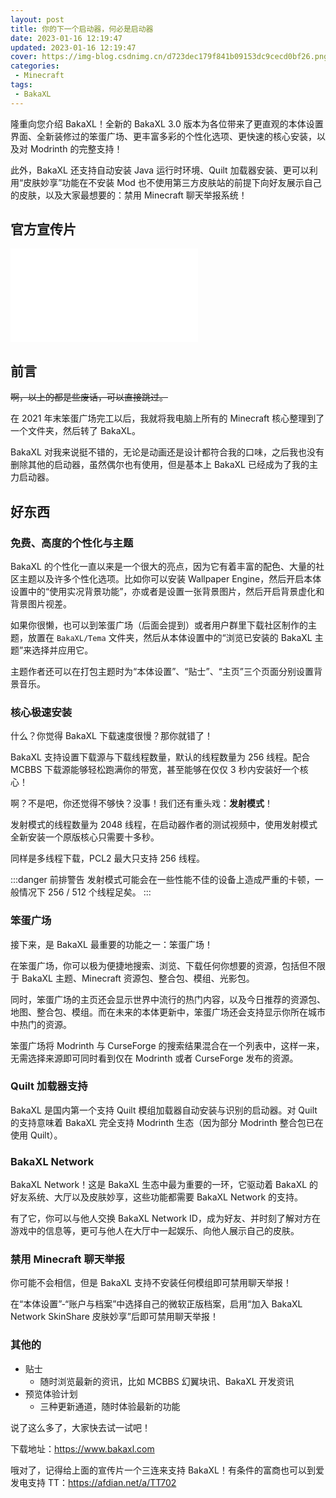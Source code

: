 ```yaml
---
layout: post
title: 你的下一个启动器，何必是启动器
date: 2023-01-16 12:19:47
updated: 2023-01-16 12:19:47
cover: https://img-blog.csdnimg.cn/d723dec179f841b09153dc9cecd0bf26.png
categories: 
 - Minecraft
tags:
 - BakaXL
---
```


隆重向您介绍 BakaXL！全新的 BakaXL 3.0 版本为各位带来了更直观的本体设置界面、全新装修过的笨蛋广场、更丰富多彩的个性化选项、更快速的核心安装，以及对 Modrinth 的完整支持！

<!-- more -->

此外，BakaXL 还支持自动安装 Java 运行时环境、Quilt 加载器安装、更可以利用“皮肤妙享”功能在不安装 Mod 也不使用第三方皮肤站的前提下向好友展示自己的皮肤，以及大家最想要的：禁用 Minecraft 聊天举报系统！

## 官方宣传片

<iframe class="bilibili-video" src="//player.bilibili.com/player.html?aid=350483311&bvid=BV1vR4y1e71b&cid=967435979&page=1&high_quality=1" scrolling="no" border="0" frameborder="no" framespacing="0" allowfullscreen="true"> </iframe>

## 前言

~~啊，以上的都是些废话，可以直接跳过。~~

在 2021 年末笨蛋广场完工以后，我就将我电脑上所有的 Minecraft 核心整理到了一个文件夹，然后转了 BakaXL。

BakaXL 对我来说挺不错的，无论是动画还是设计都符合我的口味，之后我也没有删除其他的启动器，虽然偶尔也有使用，但是基本上 BakaXL 已经成为了我的主力启动器。

## 好东西

### 免费、高度的个性化与主题

BakaXL 的个性化一直以来是一个很大的亮点，因为它有着丰富的配色、大量的社区主题以及许多个性化选项。比如你可以安装 Wallpaper Engine，然后开启本体设置中的“使用实况背景功能”，亦或者是设置一张背景图片，然后开启背景虚化和背景图片视差。

如果你很懒，也可以到笨蛋广场（后面会提到）或者用户群里下载社区制作的主题，放置在 `BakaXL/Tema` 文件夹，然后从本体设置中的“浏览已安装的 BakaXL 主题”来选择并应用它。

主题作者还可以在打包主题时为“本体设置”、“贴士”、“主页”三个页面分别设置背景音乐。

### 核心极速安装

什么？你觉得 BakaXL 下载速度很慢？那你就错了！

BakaXL 支持设置下载源与下载线程数量，默认的线程数量为 256 线程。配合 MCBBS 下载源能够轻松跑满你的带宽，甚至能够在仅仅 3 秒内安装好一个核心！

啊？不是吧，你还觉得不够快？没事！我们还有重头戏：**发射模式**！

发射模式的线程数量为 2048 线程，在启动器作者的测试视频中，使用发射模式全新安装一个原版核心只需要十多秒。

同样是多线程下载，PCL2 最大只支持 256 线程。

:::danger 前排警告
发射模式可能会在一些性能不佳的设备上造成严重的卡顿，一般情况下 256 / 512 个线程足矣。
:::

### 笨蛋广场

接下来，是 BakaXL 最重要的功能之一：笨蛋广场！

在笨蛋广场，你可以极为便捷地搜索、浏览、下载任何你想要的资源，包括但不限于 BakaXL 主题、Minecraft 资源包、整合包、模组、光影包。

同时，笨蛋广场的主页还会显示世界中流行的热门内容，以及今日推荐的资源包、地图、整合包、模组。而在未来的本体更新中，笨蛋广场还会支持显示你所在城市中热门的资源。

笨蛋广场将 Modrinth 与 CurseForge 的搜索结果混合在一个列表中，这样一来，无需选择来源即可同时看到仅在 Modrinth 或者 CurseForge 发布的资源。

### Quilt 加载器支持

BakaXL 是国内第一个支持 Quilt 模组加载器自动安装与识别的启动器。对 Quilt 的支持意味着 BakaXL 完全支持 Modrinth 生态（因为部分 Modrinth 整合包已在使用 Quilt）。

### BakaXL Network

BakaXL Network！这是 BakaXL 生态中最为重要的一环，它驱动着 BakaXL 的好友系统、大厅以及皮肤妙享，这些功能都需要 BakaXL Network 的支持。

有了它，你可以与他人交换 BakaXL Network ID，成为好友、并时刻了解对方在游戏中的信息等，更可与他人在大厅中一起娱乐、向他人展示自己的皮肤。

### 禁用 Minecraft 聊天举报

你可能不会相信，但是 BakaXL 支持不安装任何模组即可禁用聊天举报！

在“本体设置”-“账户与档案”中选择自己的微软正版档案，启用“加入 BakaXL Network SkinShare 皮肤妙享”后即可禁用聊天举报！

### 其他的

- 贴士
  - 随时浏览最新的资讯，比如 MCBBS 幻翼块讯、BakaXL 开发资讯
- 预览体验计划
  - 三种更新通道，随时体验最新的功能

说了这么多了，大家快去试一试吧！

下载地址：https://www.bakaxl.com

哦对了，记得给上面的宣传片一个三连来支持 BakaXL！有条件的富商也可以到爱发电支持 TT：https://afdian.net/a/TT702